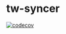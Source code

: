 # tw-syncer
[![codecov](https://codecov.io/gh/jianhan/tw-syncer/branch/master/graph/badge.svg)](https://codecov.io/gh/jianhan/tw-syncer)